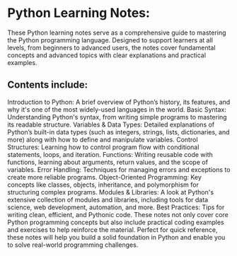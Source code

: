 # Python Learning Notes:

These Python learning notes serve as a comprehensive guide to mastering the Python programming language. Designed to support learners at all levels, from beginners to advanced users, the notes cover fundamental concepts and advanced topics with clear explanations and practical examples.

## Contents include:

Introduction to Python: A brief overview of Python’s history, its features, and why it's one of the most widely-used languages in the world.
Basic Syntax: Understanding Python's syntax, from writing simple programs to mastering its readable structure.
Variables & Data Types: Detailed explanations of Python’s built-in data types (such as integers, strings, lists, dictionaries, and more) along with how to define and manipulate variables.
Control Structures: Learning how to control program flow with conditional statements, loops, and iteration.
Functions: Writing reusable code with functions, learning about arguments, return values, and the scope of variables.
Error Handling: Techniques for managing errors and exceptions to create more reliable programs.
Object-Oriented Programming: Key concepts like classes, objects, inheritance, and polymorphism for structuring complex programs.
Modules & Libraries: A look at Python's extensive collection of modules and libraries, including tools for data science, web development, automation, and more.
Best Practices: Tips for writing clean, efficient, and Pythonic code.
These notes not only cover core Python programming concepts but also include practical coding examples and exercises to help reinforce the material. Perfect for quick reference, these notes will help you build a solid foundation in Python and enable you to solve real-world programming challenges.
